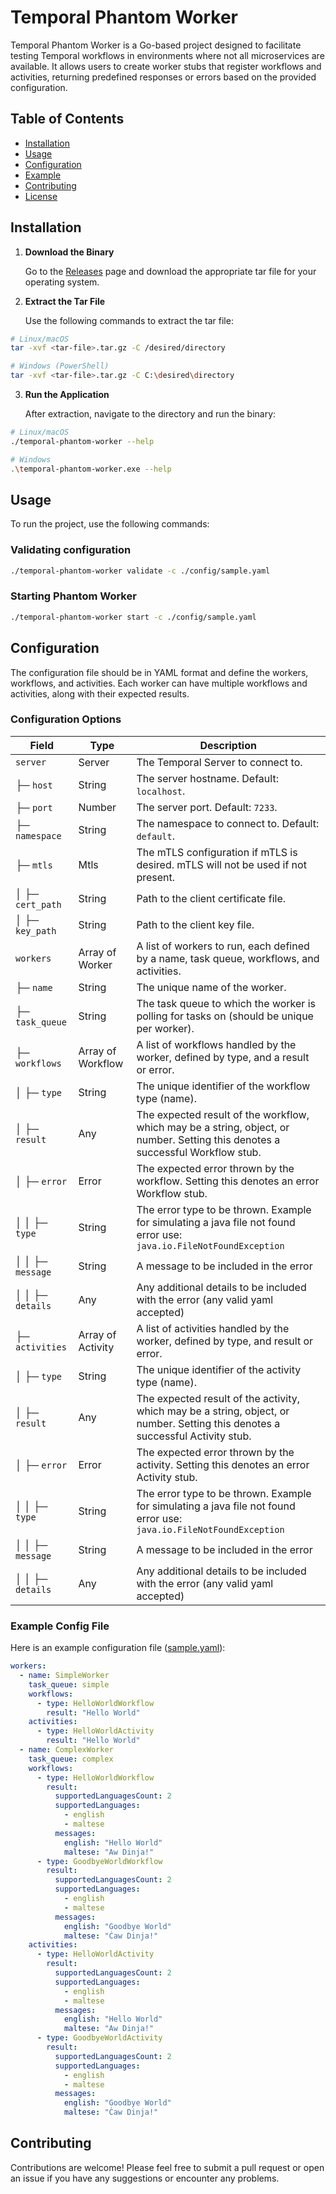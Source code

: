 # Temporal Phantom Worker

Temporal Phantom Worker is a Go-based project designed to facilitate testing Temporal workflows in environments where
not all microservices are available. It allows users to create worker stubs that register workflows and activities,
returning predefined responses or errors based on the provided configuration.

## Table of Contents

- [Installation](#installation)
- [Usage](#usage)
- [Configuration](#configuration)
- [Example](#example)
- [Contributing](#contributing)
- [License](#license)

## Installation

1. **Download the Binary**

   Go to the [Releases](https://github.com/brianzammit/temporal-phantom-worker/releases/latest) page and download the
   appropriate tar file for your operating system.


2. **Extract the Tar File**

   Use the following commands to extract the tar file:

```bash
# Linux/macOS
tar -xvf <tar-file>.tar.gz -C /desired/directory

# Windows (PowerShell)
tar -xvf <tar-file>.tar.gz -C C:\desired\directory

```

3. **Run the Application**

   After extraction, navigate to the directory and run the binary:

```bash
# Linux/macOS
./temporal-phantom-worker --help

# Windows
.\temporal-phantom-worker.exe --help
```

## Usage

To run the project, use the following commands:

### Validating configuration

```bash
./temporal-phantom-worker validate -c ./config/sample.yaml
```

### Starting Phantom Worker

```bash
./temporal-phantom-worker start -c ./config/sample.yaml
```

## Configuration

The configuration file should be in YAML format and define the workers, workflows, and activities. Each worker can have
multiple workflows and activities, along with their expected results.

### Configuration Options

| Field                | Type              | Description                                                                                                                     |
|----------------------|-------------------|---------------------------------------------------------------------------------------------------------------------------------|
| `server`             | Server            | The Temporal Server to connect to.                                                                                              |
| ├─ `host`            | String            | The server hostname. Default: `localhost`.                                                                                      |
| ├─ `port`            | Number            | The server port. Default: `7233`.                                                                                               |
| ├─ `namespace`       | String            | The namespace to connect to. Default: `default`.                                                                                |
| ├─ `mtls`            | Mtls              | The mTLS configuration if mTLS is desired. mTLS will not be used if not present.                                                |
| │   ├─ `cert_path`   | String            | Path to the client certificate file.                                                                                            |
| │   ├─ `key_path`    | String            | Path to the client key file.                                                                                                    |
| `workers`            | Array of Worker   | A list of workers to run, each defined by a name, task queue, workflows, and activities.                                        |
| ├─ `name`            | String            | The unique name of the worker.                                                                                                  |
| ├─ `task_queue`      | String            | The task queue to which the worker is polling for tasks on (should be unique per worker).                                       |
| ├─ `workflows`       | Array of Workflow | A list of workflows handled by the worker, defined by type, and a result or error.                                              |
| │   ├─ `type`        | String            | The unique identifier of the workflow type (name).                                                                              |
| │   ├─ `result`      | Any               | The expected result of the workflow, which may be a string, object, or number. Setting this denotes a successful Workflow stub. |
| │   ├─ `error`       | Error             | The expected error thrown by the workflow. Setting this denotes an error Workflow stub.                                         |
| │   │   ├─ `type`    | String            | The error type to be thrown. Example for simulating a java file not found error use: `java.io.FileNotFoundException`            |
| │   │   ├─ `message` | String            | A message to be included in the error                                                                                           |
| │   │   ├─ `details` | Any               | Any additional details to be included with the error (any valid yaml accepted)                                                  |
| ├─ `activities`      | Array of Activity | A list of activities handled by the worker, defined by type, and result or error.                                               |
| │   ├─ `type`        | String            | The unique identifier of the activity type (name).                                                                              |
| │   ├─ `result`      | Any               | The expected result of the activity, which may be a string, object, or number. Setting this denotes a successful Activity stub. |
| │   ├─ `error`       | Error             | The expected error thrown by the activity. Setting this denotes an error Activity stub.                                         |
| │   │   ├─ `type`    | String            | The error type to be thrown. Example for simulating a java file not found error use: `java.io.FileNotFoundException`            |
| │   │   ├─ `message` | String            | A message to be included in the error                                                                                           |
| │   │   ├─ `details` | Any               | Any additional details to be included with the error (any valid yaml accepted)                                                  |

### Example Config File

Here is an example configuration file ([sample.yaml](config/sample.yaml)):

```yaml
workers:
  - name: SimpleWorker
    task_queue: simple
    workflows:
      - type: HelloWorldWorkflow
        result: "Hello World"
    activities:
      - type: HelloWorldActivity
        result: "Hello World"
  - name: ComplexWorker
    task_queue: complex
    workflows:
      - type: HelloWorldWorkflow
        result:
          supportedLanguagesCount: 2
          supportedLanguages:
            - english
            - maltese
          messages:
            english: "Hello World"
            maltese: "Aw Dinja!"
      - type: GoodbyeWorldWorkflow
        result:
          supportedLanguagesCount: 2
          supportedLanguages:
            - english
            - maltese
          messages:
            english: "Goodbye World"
            maltese: "Ċaw Dinja!"
    activities:
      - type: HelloWorldActivity
        result:
          supportedLanguagesCount: 2
          supportedLanguages:
            - english
            - maltese
          messages:
            english: "Hello World"
            maltese: "Aw Dinja!"
      - type: GoodbyeWorldActivity
        result:
          supportedLanguagesCount: 2
          supportedLanguages:
            - english
            - maltese
          messages:
            english: "Goodbye World"
            maltese: "Ċaw Dinja!"
```

## Contributing

Contributions are welcome! Please feel free to submit a pull request or open an issue if you have any suggestions or
encounter any problems.

